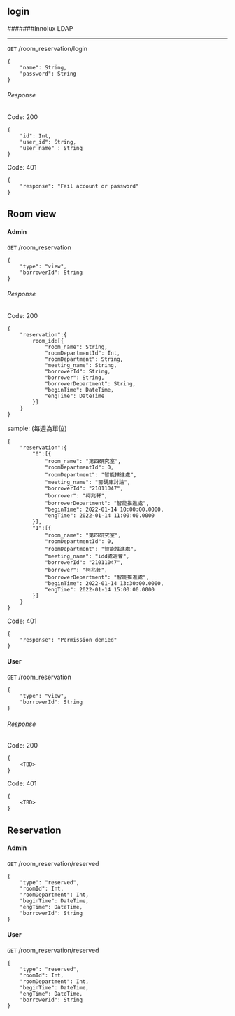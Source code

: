 ## login

#######Innolux LDAP

---

`GET` /room_reservation/login
 

	{	
		"name": String,
		"password": String
	}


###### Response

Code: 200

	{	
		"id": Int,
  		"user_id": String, 
  		"user_name" : String
	}

Code: 401

	{			
  		"response": "Fail account or password"
	}



## Room view
#### Admin

`GET` /room_reservation

	{			
		"type": "view",
		"borrowerId": String		
	}


###### Response
Code: 200

	{	
		"reservation":{
			room_id:[{
				"room_name": String,
				"roomDepartmentId": Int,
				"roomDepartment": String,				
				"meeting_name": String,
				"borrowerId": String,
				"borrower": String,
				"borrowerDepartment": String,
				"beginTime": DateTime,
				"engTime": DateTime				 
			}]
		}
	}

sample: (每週為單位)

	{	
		"reservation":{
			"0":[{
				"room_name": "第四研究室",
				"roomDepartmentId": 0,
				"roomDepartment": "智能推進處",
				"meeting_name": "籌碼庫討論",
				"borrowerId": "21011047",
				"borrower": "柯兆軒",
				"borrowerDepartment": "智能推進處",
				"beginTime": 2022-01-14 10:00:00.0000,
				"engTime": 2022-01-14 11:00:00.0000
			}],
			"1":[{
				"room_name": "第四研究室",
				"roomDepartmentId": 0,
				"roomDepartment": "智能推進處",
				"meeting_name": "idd處週會",
				"borrowerId": "21011047",
				"borrower": "柯兆軒",
				"borrowerDepartment": "智能推進處",
				"beginTime": 2022-01-14 13:30:00.0000,
				"engTime": 2022-01-14 15:00:00.0000
			}]
		}
	}


Code: 401

	{	
		"response": "Permission denied"
	}



#### User


`GET` /room_reservation

	{			
		"type": "view",
		"borrowerId": String
	}

###### Response
Code: 200

	{	
		<TBD>
	}

Code: 401

	{	
		<TBD>
	}


## Reservation
#### Admin
`GET` /room_reservation/reserved

	{			
		"type": "reserved",
		"roomId": Int,
		"roomDepartment": Int,
		"beginTime": DateTime,
		"engTime": DateTime,
		"borrowerId": String		
	}

#### User
`GET` /room_reservation/reserved

	{			
		"type": "reserved",
		"roomId": Int,
		"roomDepartment": Int,
		"beginTime": DateTime,
		"engTime": DateTime,
		"borrowerId": String		
	}